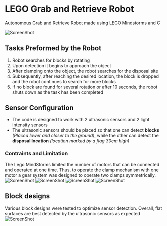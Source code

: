 # LEGO Grab and Retrieve Robot
Autonomous Grab and Retrieve Robot made using LEGO Mindstorms and C

![ScreenShot](https://raw.githubusercontent.com/DevanshV/LEGO-Grab-and-Retrieve-Robot/master/Lego%20Robot%20Pictures/full%20robot%202.jpg)

## Tasks Preformed by the Robot
1. Robot searches for blocks by rotating
2. Upon detection it begins to approach the object
3. After clamping onto the object, the robot searches for the disposal site
4. Subsequently, after reaching the desired location, the block is dropped and the robot continues to search for more blocks
6. If no block are found for several rotation or after 10 seconds, the robot shuts down as the task has been completed

## Sensor Configuration
* The code is designed to work with 2 ultrasonic sensors and 2 light intensity sensors
* The ultrasonic sensors should be placed so that one can detect **blocks** _(Placed lower and closer to the ground)_, while the other can detect the **disposal location** _(location marked by a flag 30cm high)_

### Contraints and Limitation 
The Lego MindStorms limited the number of motors that can be connected and operated at one time. Thus, to operate the clamp mechanism with one motor
a gear system was designed to operate two clamps symmetrically. <br />
![ScreenShot](https://raw.githubusercontent.com/DevanshV/LEGO-Grab-and-Retrieve-Robot/master/Lego%20Robot%20Pictures/Clamping%20mechanism%202.jpg)
![ScreenShot](https://raw.githubusercontent.com/DevanshV/LEGO-Grab-and-Retrieve-Robot/master/Lego%20Robot%20Pictures/Clamping%20mechanism.jpg)
![ScreenShot](https://raw.githubusercontent.com/DevanshV/LEGO-Grab-and-Retrieve-Robot/master/Lego%20Robot%20Pictures/Clamping%20mechanism.jpg)
![ScreenShot](https://raw.githubusercontent.com/DevanshV/LEGO-Grab-and-Retrieve-Robot/master/Lego%20Robot%20Pictures/robot%20after%20clamp%20.jpg)

## Block designs
Various block designs were tested to optimize sensor detection. Overall, flat surfaces are best detected by the ultrasonic sensors as expected
![ScreenShot](https://raw.githubusercontent.com/DevanshV/LEGO-Grab-and-Retrieve-Robot/master/Lego%20Robot%20Pictures/various%20clamp%20designs.jpg)
